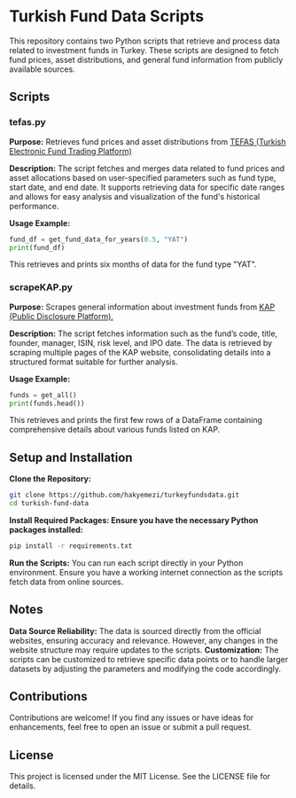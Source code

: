 # Turkish Fund Data Scripts
This repository contains two Python scripts that retrieve and process data related to investment funds in Turkey. These scripts are designed to fetch fund prices, asset distributions, and general fund information from publicly available sources.
## Scripts
### tefas.py
**Purpose:** Retrieves fund prices and asset distributions from [TEFAS (Turkish Electronic Fund Trading Platform)](https://www.tefas.gov.tr/)

**Description:** The script fetches and merges data related to fund prices and asset allocations based on user-specified parameters such as fund type, start date, and end date.
It supports retrieving data for specific date ranges and allows for easy analysis and visualization of the fund's historical performance.

**Usage Example:**
```python
fund_df = get_fund_data_for_years(0.5, "YAT")
print(fund_df)
```
This retrieves and prints six months of data for the fund type "YAT".

### scrapeKAP.py
**Purpose:** Scrapes general information about investment funds from [KAP (Public Disclosure Platform).](https://www.kap.org.tr/)

**Description:** The script fetches information such as the fund’s code, title, founder, manager, ISIN, risk level, and IPO date.
The data is retrieved by scraping multiple pages of the KAP website, consolidating details into a structured format suitable for further analysis.

**Usage Example:**
```python
funds = get_all()
print(funds.head())
```
This retrieves and prints the first few rows of a DataFrame containing comprehensive details about various funds listed on KAP.

## Setup and Installation
**Clone the Repository:**
```bash
git clone https://github.com/hakyemezi/turkeyfundsdata.git
cd turkish-fund-data
```
**Install Required Packages: Ensure you have the necessary Python packages installed:**
```bash
pip install -r requirements.txt
```
**Run the Scripts:** You can run each script directly in your Python environment. Ensure you have a working internet connection as the scripts fetch data from online sources.

## Notes
**Data Source Reliability:** The data is sourced directly from the official websites, ensuring accuracy and relevance. However, any changes in the website structure may require updates to the scripts.
**Customization:** The scripts can be customized to retrieve specific data points or to handle larger datasets by adjusting the parameters and modifying the code accordingly.

## Contributions
Contributions are welcome! If you find any issues or have ideas for enhancements, feel free to open an issue or submit a pull request.

## License
This project is licensed under the MIT License. See the LICENSE file for details.

